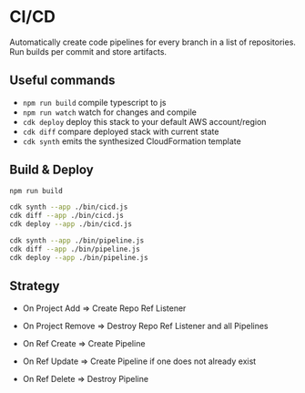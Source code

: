 # CI/CD

Automatically create code pipelines for every branch in a list of repositories.  Run builds per commit and store artifacts.

## Useful commands

 * `npm run build`   compile typescript to js
 * `npm run watch`   watch for changes and compile
 * `cdk deploy`      deploy this stack to your default AWS account/region
 * `cdk diff`        compare deployed stack with current state
 * `cdk synth`       emits the synthesized CloudFormation template

## Build & Deploy

```bash
npm run build

cdk synth --app ./bin/cicd.js
cdk diff --app ./bin/cicd.js
cdk deploy --app ./bin/cicd.js

cdk synth --app ./bin/pipeline.js
cdk diff --app ./bin/pipeline.js
cdk deploy --app ./bin/pipeline.js
```

## Strategy

* On Project Add => Create Repo Ref Listener
* On Project Remove => Destroy Repo Ref Listener and all Pipelines

* On Ref Create => Create Pipeline
* On Ref Update => Create Pipeline if one does not already exist
* On Ref Delete => Destroy Pipeline
